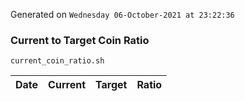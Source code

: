 Generated on `Wednesday 06-October-2021 at 23:22:36`

### Current to Target Coin Ratio
`current_coin_ratio.sh`

Date|Current|Target|Ratio
---|---|---|---
